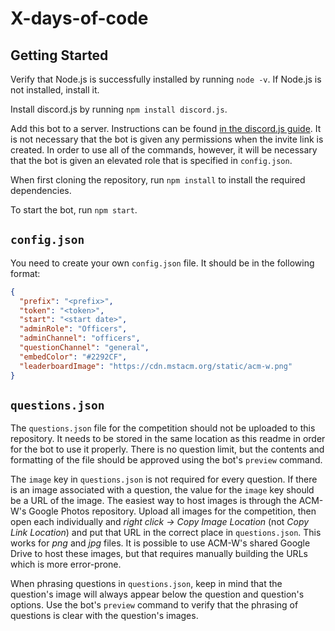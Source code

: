 # X-days-of-code

## Getting Started

Verify that Node.js is successfully installed by running `node -v`. If Node.js is not installed, install it.

Install discord.js by running `npm install discord.js`.

Add this bot to a server. Instructions can be found [in the discord.js guide](https://discordjs.guide/preparations/adding-your-bot-to-servers.html#bot-invite-links). It is not necessary that the bot is given any permissions when the invite link is created. In order to use all of the commands, however, it will be necessary that the bot is given an elevated role that is specified in `config.json`.

When first cloning the repository, run `npm install` to install the required dependencies.

To start the bot, run `npm start`.

## `config.json`

You need to create your own `config.json` file. It should be in the following format:

```json
{
  "prefix": "<prefix>",
  "token": "<token>",
  "start": "<start date>",
  "adminRole": "Officers",
  "adminChannel": "officers",
  "questionChannel": "general",
  "embedColor": "#2292CF",
  "leaderboardImage": "https://cdn.mstacm.org/static/acm-w.png"
}
```

## `questions.json`

The `questions.json` file for the competition should not be uploaded to this repository. It needs to be stored in the same location as this readme in order for the bot to use it properly. There is no question limit, but the contents and formatting of the file should be approved using the bot's `preview` command.

The `image` key in `questions.json` is not required for every question. If there is an image associated with a question, the value for the `image` key should be a URL of the image. The easiest way to host images is through the ACM-W's Google Photos repository. Upload all images for the competition, then open each individually and _right click -> Copy Image Location_ (not _Copy Link Location_) and put that URL in the correct place in `questions.json`. This works for _png_ and _jpg_ files. It is possible to use ACM-W's shared Google Drive to host these images, but that requires manually building the URLs which is more error-prone.

When phrasing questions in `questions.json`, keep in mind that the question's image will always appear below the question and question's options. Use the bot's `preview` command to verify that the phrasing of questions is clear with the question's images.

